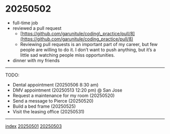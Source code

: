 <head><meta name="viewport" content="width=device-width, initial-scale=1.0, user-scalable=yes" /><meta charset="UTF-8"></head>

# 20250502

- full-time job
- reviewed a pull request
	- [https://github.com/garunitule/coding\_practice/pull/8](https://github.com/garunitule/coding_practice/pull/8)
	- Reviewing pull requests is an important part of my career, but few people are willing to do it. I don’t want to push anything, but it’s a little sad watching people miss opportunities.
- dinner with my friends

---

TODO:

- Dental appointment (20250506 8:30 am)
- DMV appointment (20250513 12:20 pm) @ San Jose
- Request a maintenance for my room (20250520)
- Send a message to Pierce (20250520)
- Build a bed frame (20250525)
- Visit the leasing office (20250531)

---

[index](../../index.html)
[20250501](20250501.html)
[20250503](20250503.html)
